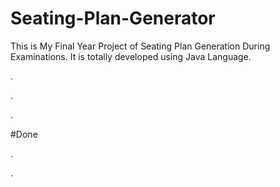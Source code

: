 # Seating-Plan-Generator

This is My Final Year Project of Seating Plan Generation During Examinations. It is totally developed using Java Language.












.

























.












































































































































































































.





















































#Done










































































































.




































































































































































































































































































































































































































































































.







































